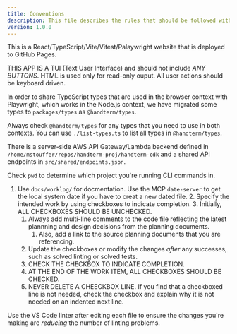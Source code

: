 ```yaml
---
title: Conventions
description: This file describes the rules that should be followed with sovling a task.
version: 1.0.0
---
```


This is a React/TypeScript/Vite/Vitest/Palaywright website that is deployed to GitHub Pages.

THIS APP IS A TUI (Text User Interface) and should not include _ANY BUTTONS_. HTML is used only for read-only ouput. All user actions should be keyboard driven.

In order to share TypeScript types that are used in the browser context with Playwright, which works in the Node.js context, we have migrated some types to `packages/types` as `@handterm/types`.

Always check `@handterm/types` for any types that you need to use in both contexts. You can use `./list-types.ts` to list all types in `@handterm/types`.

There is a server-side AWS API Gateway/Lambda backend defined in `/home/mstouffer/repos/handterm-proj/handterm-cdk` and a shared API endpoints in `src/shared/endpoints.json`.

Check `pwd` to determine which project you're running CLI commands in.

1. Use `docs/worklog/` for docmentation. Use the MCP `date-server` to get the local system date if you have to creat a new dated file.
    2. Specify the intended work by using checkboxes to indicate completion.
    3. Initially, ALL CHECKBOXES SHOULD BE UNCHECKED.
    1. Always add multi-line comments to the code file reflecting the latest plannning and design decisions from the planning documents.
       1. Also, add a link to the source planning documents that you are referencing.
    4. Update the checkboxes or modify the changes _after_ any successes, such as solved linting or solved tests.
    5. CHECK THE CHECKBOX TO INDICATE COMPLETION.
    6. AT THE END OF THE WORK ITEM, ALL CHECKBOXES SHOULD BE CHECKED.
    7. NEVER DELETE A CHEECKBOX LINE. If you find that a checkboxed line is not needed, check the checkbox and explain why it is not needed on an indented next line.

Use the VS Code linter after editing each file to ensure the changes you're making are _reducing_ the number of linting problems.

